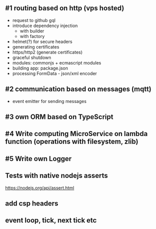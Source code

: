 ## #1 routing based on http (vps hosted)

- request to github gql
- introduce dependency injection
    - with builder
    - with factory
- helmet(?) for secure headers
- generating certificates
- https/http2 (generate certificates)
- graceful shutdown
- modules: commonjs + ecmascript modules
- building app: package.json
- processing FormData - json/xml encoder

## #2 communication based on messages (mqtt)

- event emitter for sending messages

## #3 own ORM based on TypeScript

## #4 Write computing MicroService on lambda function (operations with filesystem, zlib)

## #5 Write own Logger

## Tests with native nodejs asserts 
https://nodejs.org/api/assert.html

## add csp headers

## event loop, tick, next tick etc
